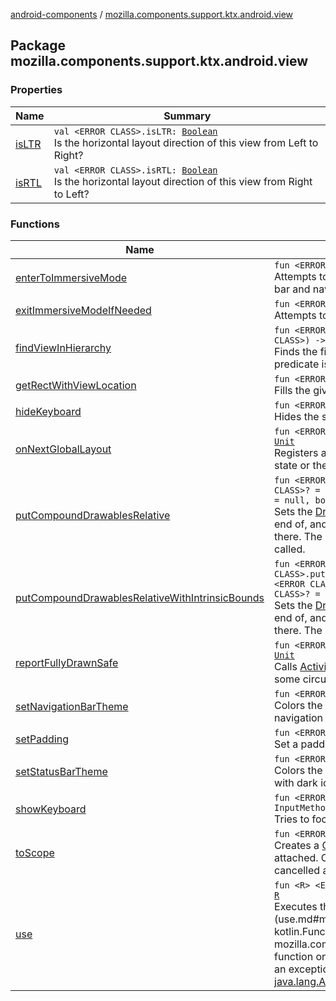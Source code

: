 [android-components](../index.md) / [mozilla.components.support.ktx.android.view](./index.md)

## Package mozilla.components.support.ktx.android.view

### Properties

| Name | Summary |
|---|---|
| [isLTR](is-l-t-r.md) | `val <ERROR CLASS>.isLTR: `[`Boolean`](https://kotlinlang.org/api/latest/jvm/stdlib/kotlin/-boolean/index.html)<br>Is the horizontal layout direction of this view from Left to Right? |
| [isRTL](is-r-t-l.md) | `val <ERROR CLASS>.isRTL: `[`Boolean`](https://kotlinlang.org/api/latest/jvm/stdlib/kotlin/-boolean/index.html)<br>Is the horizontal layout direction of this view from Right to Left? |

### Functions

| Name | Summary |
|---|---|
| [enterToImmersiveMode](enter-to-immersive-mode.md) | `fun <ERROR CLASS>.enterToImmersiveMode(): `[`Unit`](https://kotlinlang.org/api/latest/jvm/stdlib/kotlin/-unit/index.html)<br>Attempts to call immersive mode using the View to hide the status bar and navigation buttons. |
| [exitImmersiveModeIfNeeded](exit-immersive-mode-if-needed.md) | `fun <ERROR CLASS>.exitImmersiveModeIfNeeded(): `[`Unit`](https://kotlinlang.org/api/latest/jvm/stdlib/kotlin/-unit/index.html)<br>Attempts to come out from immersive mode using the View. |
| [findViewInHierarchy](find-view-in-hierarchy.md) | `fun <ERROR CLASS>.findViewInHierarchy(predicate: (<ERROR CLASS>) -> `[`Boolean`](https://kotlinlang.org/api/latest/jvm/stdlib/kotlin/-boolean/index.html)`): <ERROR CLASS>?`<br>Finds the first a view in the hierarchy, for which the provided predicate is true. |
| [getRectWithViewLocation](get-rect-with-view-location.md) | `fun <ERROR CLASS>.getRectWithViewLocation(): <ERROR CLASS>`<br>Fills the given [Rect](#) with data about location view in the window. |
| [hideKeyboard](hide-keyboard.md) | `fun <ERROR CLASS>.hideKeyboard(): `[`Unit`](https://kotlinlang.org/api/latest/jvm/stdlib/kotlin/-unit/index.html)<br>Hides the soft input window. |
| [onNextGlobalLayout](on-next-global-layout.md) | `fun <ERROR CLASS>.onNextGlobalLayout(callback: () -> `[`Unit`](https://kotlinlang.org/api/latest/jvm/stdlib/kotlin/-unit/index.html)`): `[`Unit`](https://kotlinlang.org/api/latest/jvm/stdlib/kotlin/-unit/index.html)<br>Registers a one-time callback to be invoked when the global layout state or the visibility of views within the view tree changes. |
| [putCompoundDrawablesRelative](put-compound-drawables-relative.md) | `fun <ERROR CLASS>.putCompoundDrawablesRelative(start: <ERROR CLASS>? = null, top: <ERROR CLASS>? = null, end: <ERROR CLASS>? = null, bottom: <ERROR CLASS>? = null): <ERROR CLASS>`<br>Sets the [Drawable](#)s (if any) to appear to the start of, above, to the end of, and below the text. Use `null` if you do not want a Drawable there. The Drawables must already have had [Drawable.setBounds](#) called. |
| [putCompoundDrawablesRelativeWithIntrinsicBounds](put-compound-drawables-relative-with-intrinsic-bounds.md) | `fun <ERROR CLASS>.putCompoundDrawablesRelativeWithIntrinsicBounds(start: <ERROR CLASS>? = null, top: <ERROR CLASS>? = null, end: <ERROR CLASS>? = null, bottom: <ERROR CLASS>? = null): <ERROR CLASS>`<br>Sets the [Drawable](#)s (if any) to appear to the start of, above, to the end of, and below the text. Use `null` if you do not want a Drawable there. The Drawables' bounds will be set to their intrinsic bounds. |
| [reportFullyDrawnSafe](report-fully-drawn-safe.md) | `fun <ERROR CLASS>.reportFullyDrawnSafe(errorLogger: `[`Logger`](../mozilla.components.support.base.log.logger/-logger/index.md)`): `[`Unit`](https://kotlinlang.org/api/latest/jvm/stdlib/kotlin/-unit/index.html)<br>Calls [Activity.reportFullyDrawn](#) while also preventing crashes under some circumstances. |
| [setNavigationBarTheme](set-navigation-bar-theme.md) | `fun <ERROR CLASS>.setNavigationBarTheme(color: `[`Int`](https://kotlinlang.org/api/latest/jvm/stdlib/kotlin/-int/index.html)`): `[`Unit`](https://kotlinlang.org/api/latest/jvm/stdlib/kotlin/-unit/index.html)<br>Colors the navigation bar. If the color is light enough, a light navigation bar with dark icons will be used. |
| [setPadding](set-padding.md) | `fun <ERROR CLASS>.setPadding(padding: `[`Padding`](../mozilla.components.support.base.android/-padding/index.md)`): `[`Unit`](https://kotlinlang.org/api/latest/jvm/stdlib/kotlin/-unit/index.html)<br>Set a padding using [Padding](../mozilla.components.support.base.android/-padding/index.md) object. |
| [setStatusBarTheme](set-status-bar-theme.md) | `fun <ERROR CLASS>.setStatusBarTheme(color: `[`Int`](https://kotlinlang.org/api/latest/jvm/stdlib/kotlin/-int/index.html)`): `[`Unit`](https://kotlinlang.org/api/latest/jvm/stdlib/kotlin/-unit/index.html)<br>Colors the status bar. If the color is light enough, a light status bar with dark icons will be used. |
| [showKeyboard](show-keyboard.md) | `fun <ERROR CLASS>.showKeyboard(flags: `[`Int`](https://kotlinlang.org/api/latest/jvm/stdlib/kotlin/-int/index.html)` = InputMethodManager.SHOW_IMPLICIT): `[`Unit`](https://kotlinlang.org/api/latest/jvm/stdlib/kotlin/-unit/index.html)<br>Tries to focus this view and show the soft input window for it. |
| [toScope](to-scope.md) | `fun <ERROR CLASS>.toScope(): CoroutineScope`<br>Creates a [CoroutineScope](#) that is active as long as this [View](#) is attached. Once this [View](#) gets detached this [CoroutineScope](#) gets cancelled automatically. |
| [use](use.md) | `fun <R> <ERROR CLASS>.use(functionBlock: (<ERROR CLASS>) -> `[`R`](use.md#R)`): `[`R`](use.md#R)<br>Executes the given [functionBlock](use.md#mozilla.components.support.ktx.android.view$use(, kotlin.Function1((, mozilla.components.support.ktx.android.view.use.R)))/functionBlock) function on this resource and then closes it down correctly whether an exception is thrown or not. This is inspired by [java.lang.AutoCloseable.use](https://kotlinlang.org/api/latest/jvm/stdlib/kotlin/use.html). |

